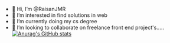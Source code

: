 - 👋 Hi, I’m @RaisanJMR
- 👀 I’m interested in find solutions in web
- 🌱 I’m currently doing my cs degree
- 💞️ I’m looking to collaborate on freelance front end project's.....
[![Anurag's GitHub stats](https://github-readme-stats.vercel.app/api?username=RaisanJMR)](https://github.com/anuraghazra/github-readme-stats)
<!---
RaisanJMR/RaisanJMR is a ✨ special ✨ repository because its `README.md` (this file) appears on your GitHub profile.
You can click the Preview link to take a look at your changes.
--->
